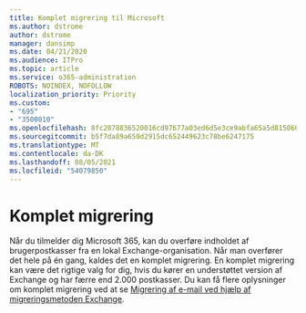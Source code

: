 ```yaml
---
title: Komplet migrering til Microsoft
ms.author: dstrome
author: dstrome
manager: dansimp
ms.date: 04/21/2020
ms.audience: ITPro
ms.topic: article
ms.service: o365-administration
ROBOTS: NOINDEX, NOFOLLOW
localization_priority: Priority
ms.custom:
- "695"
- "3500010"
ms.openlocfilehash: 8fc2078836520016cd97677a03ed6d5e3ce9abfa65a5d815060630c222e1d3d8
ms.sourcegitcommit: b5f7da89a650d2915dc652449623c78be6247175
ms.translationtype: MT
ms.contentlocale: da-DK
ms.lasthandoff: 08/05/2021
ms.locfileid: "54079850"
---
```

# <a name="cutover-migrations"></a>Komplet migrering

Når du tilmelder dig Microsoft 365, kan du overføre indholdet af brugerpostkasser fra en lokal Exchange-organisation. Når man overfører det hele på én gang, kaldes det en komplet migrering. En komplet migrering kan være det rigtige valg for dig, hvis du kører en understøttet version af Exchange og har færre end 2.000 postkasser. Du kan få flere oplysninger om komplet migrering ved at se [Migrering af e-mail ved hjælp af migreringsmetoden Exchange](https://docs.microsoft.com/Exchange/mailbox-migration/cutover-migration-to-office-365).
  